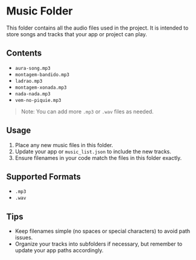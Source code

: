 # Music Folder

This folder contains all the audio files used in the project. It is intended to store songs and tracks that your app or project can play.

## Contents

- `aura-song.mp3`
- `montagem-bandido.mp3`
- `ladrao.mp3`
- `montagem-xonada.mp3`
- `nada-nada.mp3`
- `vem-no-piquie.mp3`

> Note: You can add more `.mp3` or `.wav` files as needed.

## Usage

1. Place any new music files in this folder.
2. Update your app or `music_list.json` to include the new tracks.
3. Ensure filenames in your code match the files in this folder exactly.

## Supported Formats

- `.mp3`
- `.wav`

## Tips

- Keep filenames simple (no spaces or special characters) to avoid path issues.
- Organize your tracks into subfolders if necessary, but remember to update your app paths accordingly.
